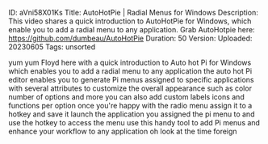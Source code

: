 ID: aVni58X01Ks
Title: AutoHotPie | Radial Menus for Windows
Description: This video shares a quick introduction to AutoHotPie for Windows, which enable you to add a radial menu to any application. Grab AutoHotpie here: https://github.com/dumbeau/AutoHotPie
Duration: 50
Version: 
Uploaded: 20230605
Tags: unsorted

yum yum
Floyd here with a quick introduction to
Auto hot Pi for Windows which enables
you to add a radial menu to any
application the auto hot Pi editor
enables you to generate Pi menus
assigned to specific applications with
several attributes to customize the
overall appearance such as color number
of options and more you can also add
custom labels icons and functions per
option once you're happy with the radio
menu assign it to a hotkey and save it
launch the application you assigned the
pi menu to and use the hotkey to access
the menu use this handy tool to add Pi
menus and enhance your workflow to any
application oh look at the time
foreign
